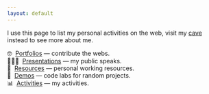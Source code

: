 ```yaml
---
layout: default
---
```


I use this page to list my personal activities on the web, visit my [cave](https://zaf.web.id) instead to see more about me.

🤓&nbsp;&nbsp;[Portfolios](portfolios) &mdash; contribute the webs.  
👨🏼‍🏫&nbsp;&nbsp;[Presentations](presentations) &mdash; my public speaks.  
🎁&nbsp;&nbsp;[Resources](resources) &mdash; personal working resources.  
👻&nbsp;&nbsp;[Demos](demos) &mdash; code labs for random projects.  
📊&nbsp;&nbsp;[Activities](activities) &mdash; my activities.  
